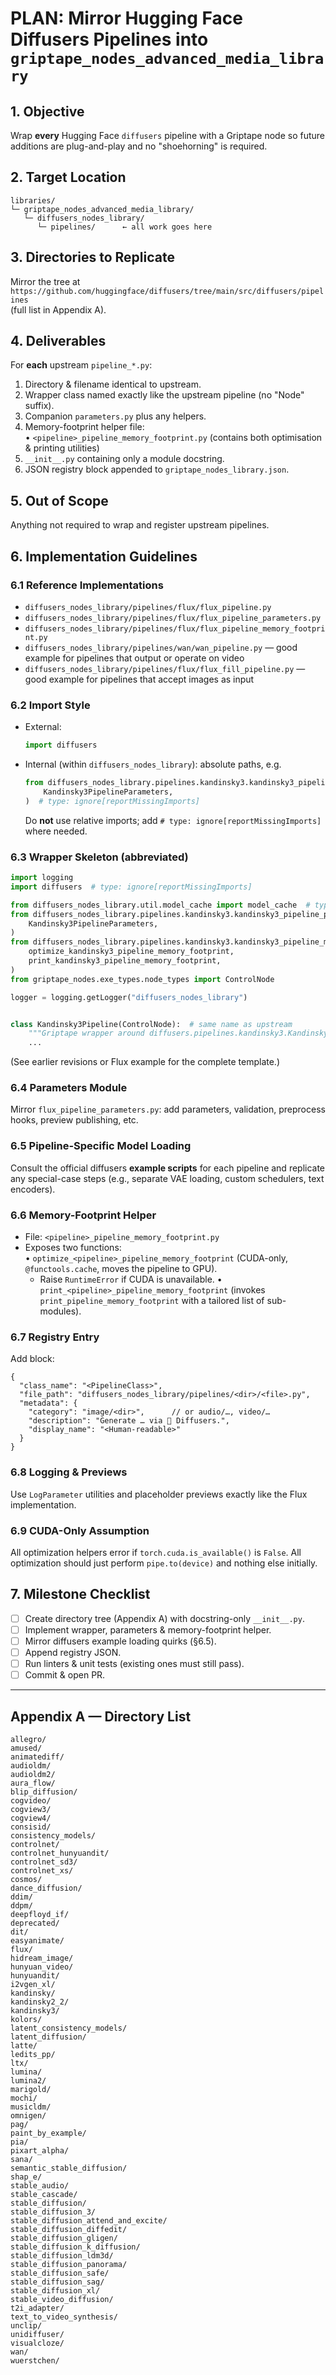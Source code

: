 # PLAN: Mirror Hugging Face Diffusers Pipelines into `griptape_nodes_advanced_media_library`

## 1. Objective  
Wrap **every** Hugging Face `diffusers` pipeline with a Griptape node so future additions are plug-and-play and no "shoehorning" is required.

## 2. Target Location
```
libraries/
└─ griptape_nodes_advanced_media_library/
   └─ diffusers_nodes_library/
      └─ pipelines/      ← all work goes here
```

## 3. Directories to Replicate  
Mirror the tree at  
`https://github.com/huggingface/diffusers/tree/main/src/diffusers/pipelines`  
(full list in Appendix A).

## 4. Deliverables
For **each** upstream `pipeline_*.py`:

1. Directory & filename identical to upstream.  
2. Wrapper class named exactly like the upstream pipeline (no "Node" suffix).  
3. Companion `parameters.py` plus any helpers.  
4. Memory-footprint helper file:  
   • `<pipeline>_pipeline_memory_footprint.py` (contains both optimisation & printing utilities)  
5. `__init__.py` containing only a module docstring.  
6. JSON registry block appended to `griptape_nodes_library.json`.

## 5. Out of Scope  
Anything not required to wrap and register upstream pipelines.

## 6. Implementation Guidelines  

### 6.1 Reference Implementations  
* `diffusers_nodes_library/pipelines/flux/flux_pipeline.py`  
* `diffusers_nodes_library/pipelines/flux/flux_pipeline_parameters.py`  
* `diffusers_nodes_library/pipelines/flux/flux_pipeline_memory_footprint.py`
* `diffusers_nodes_library/pipelines/wan/wan_pipeline.py`  — good example for pipelines that output or operate on video  
* `diffusers_nodes_library/pipelines/flux/flux_fill_pipeline.py`  — good example for pipelines that accept images as input

### 6.2 Import Style  
* External:  
  ```python
  import diffusers
  ```  
* Internal (within `diffusers_nodes_library`): absolute paths, e.g.  
  ```python
  from diffusers_nodes_library.pipelines.kandinsky3.kandinsky3_pipeline_parameters import (
      Kandinsky3PipelineParameters,
  )  # type: ignore[reportMissingImports]
  ```  
  Do **not** use relative imports; add `# type: ignore[reportMissingImports]` where needed.

### 6.3 Wrapper Skeleton (abbreviated)
```python
import logging
import diffusers  # type: ignore[reportMissingImports]

from diffusers_nodes_library.util.model_cache import model_cache  # type: ignore[reportMissingImports]
from diffusers_nodes_library.pipelines.kandinsky3.kandinsky3_pipeline_parameters import (  # type: ignore[reportMissingImports]
    Kandinsky3PipelineParameters,
)
from diffusers_nodes_library.pipelines.kandinsky3.kandinsky3_pipeline_memory_footprint import (  # type: ignore[reportMissingImports]
    optimize_kandinsky3_pipeline_memory_footprint,
    print_kandinsky3_pipeline_memory_footprint,
)
from griptape_nodes.exe_types.node_types import ControlNode

logger = logging.getLogger("diffusers_nodes_library")


class Kandinsky3Pipeline(ControlNode):  # same name as upstream
    """Griptape wrapper around diffusers.pipelines.kandinsky3.Kandinsky3Pipeline."""
    ...
```
(See earlier revisions or Flux example for the complete template.)

### 6.4 Parameters Module  
Mirror `flux_pipeline_parameters.py`: add parameters, validation, preprocess hooks, preview publishing, etc.

### 6.5 Pipeline-Specific Model Loading  
Consult the official diffusers **example scripts** for each pipeline and replicate any special-case steps (e.g., separate VAE loading, custom schedulers, text encoders).

### 6.6 Memory-Footprint Helper  
* File: `<pipeline>_pipeline_memory_footprint.py`  
* Exposes two functions:  
  • `optimize_<pipeline>_pipeline_memory_footprint` (CUDA-only, `@functools.cache`, moves the pipeline to GPU).  
    * Raise `RuntimeError` if CUDA is unavailable.
  • `print_<pipeline>_pipeline_memory_footprint` (invokes `print_pipeline_memory_footprint` with a tailored list of sub-modules).  


### 6.7 Registry Entry  
Add block:
```jsonc
{
  "class_name": "<PipelineClass>",
  "file_path": "diffusers_nodes_library/pipelines/<dir>/<file>.py",
  "metadata": {
    "category": "image/<dir>",      // or audio/…, video/…
    "description": "Generate … via 🤗 Diffusers.",
    "display_name": "<Human-readable>"
  }
}
```

### 6.8 Logging & Previews  
Use `LogParameter` utilities and placeholder previews exactly like the Flux implementation.

### 6.9 CUDA-Only Assumption  
All optimization helpers error if `torch.cuda.is_available()` is `False`.
All optimization should just perform `pipe.to(device)` and nothing else initially.

## 7. Milestone Checklist
- [ ] Create directory tree (Appendix A) with docstring-only `__init__.py`.  
- [ ] Implement wrapper, parameters & memory-footprint helper.  
- [ ] Mirror diffusers example loading quirks (§6.5).  
- [ ] Append registry JSON.  
- [ ] Run linters & unit tests (existing ones must still pass).  
- [ ] Commit & open PR.

---

## Appendix A — Directory List
```
allegro/
amused/
animatediff/
audioldm/
audioldm2/
aura_flow/
blip_diffusion/
cogvideo/
cogview3/
cogview4/
consisid/
consistency_models/
controlnet/
controlnet_hunyuandit/
controlnet_sd3/
controlnet_xs/
cosmos/
dance_diffusion/
ddim/
ddpm/
deepfloyd_if/
deprecated/
dit/
easyanimate/
flux/
hidream_image/
hunyuan_video/
hunyuandit/
i2vgen_xl/
kandinsky/
kandinsky2_2/
kandinsky3/
kolors/
latent_consistency_models/
latent_diffusion/
latte/
ledits_pp/
ltx/
lumina/
lumina2/
marigold/
mochi/
musicldm/
omnigen/
pag/
paint_by_example/
pia/
pixart_alpha/
sana/
semantic_stable_diffusion/
shap_e/
stable_audio/
stable_cascade/
stable_diffusion/
stable_diffusion_3/
stable_diffusion_attend_and_excite/
stable_diffusion_diffedit/
stable_diffusion_gligen/
stable_diffusion_k_diffusion/
stable_diffusion_ldm3d/
stable_diffusion_panorama/
stable_diffusion_safe/
stable_diffusion_sag/
stable_diffusion_xl/
stable_video_diffusion/
t2i_adapter/
text_to_video_synthesis/
unclip/
unidiffuser/
visualcloze/
wan/
wuerstchen/
```
